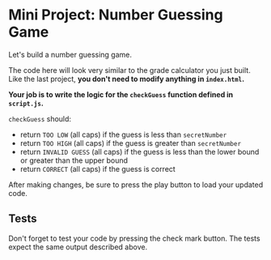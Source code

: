 # Mini Project: Number Guessing Game

Let's build a number guessing game.

The code here will look very similar to the grade calculator you just built.
Like the last project, **you don't need to modify anything in `index.html`.**

**Your job is to write the logic for the `checkGuess` function defined in
`script.js`.**

`checkGuess` should:

- return `TOO LOW` (all caps) if the guess is less than `secretNumber`
- return `TOO HIGH` (all caps) if the guess is greater than `secretNumber`
- return `INVALID GUESS` (all caps) if the guess is less than the lower bound or
  greater than the upper bound
- return `CORRECT` (all caps) if the guess is correct

After making changes, be sure to press the play button to load your updated
code.

## Tests

Don't forget to test your code by pressing the check mark button. The tests
expect the same output described above.
